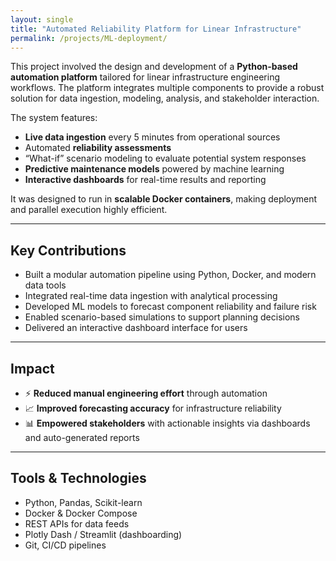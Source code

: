 ```yaml
---
layout: single
title: "Automated Reliability Platform for Linear Infrastructure"
permalink: /projects/ML-deployment/
---
```


This project involved the design and development of a **Python-based automation platform** tailored for linear infrastructure engineering workflows. The platform integrates multiple components to provide a robust solution for data ingestion, modeling, analysis, and stakeholder interaction.

The system features:

- **Live data ingestion** every 5 minutes from operational sources
- Automated **reliability assessments**
- “What-if” scenario modeling to evaluate potential system responses
- **Predictive maintenance models** powered by machine learning
- **Interactive dashboards** for real-time results and reporting

It was designed to run in **scalable Docker containers**, making deployment and parallel execution highly efficient.

---

## Key Contributions

- Built a modular automation pipeline using Python, Docker, and modern data tools
- Integrated real-time data ingestion with analytical processing
- Developed ML models to forecast component reliability and failure risk
- Enabled scenario-based simulations to support planning decisions
- Delivered an interactive dashboard interface for users

---

## Impact

- ⚡ **Reduced manual engineering effort** through automation  
- 📈 **Improved forecasting accuracy** for infrastructure reliability  
- 📊 **Empowered stakeholders** with actionable insights via dashboards and auto-generated reports  

---

## Tools & Technologies

- Python, Pandas, Scikit-learn  
- Docker & Docker Compose  
- REST APIs for data feeds  
- Plotly Dash / Streamlit (dashboarding)  
- Git, CI/CD pipelines  